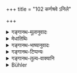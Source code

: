 +++
title = "102 कर्णश्रवे ऽनिले"

+++

<details><summary>गङ्गानथ-मूलानुवादः</summary>

(a) At night, when air is audible by the ear, and (b) in the day when there is dust-whorl,—these two occasions during the rains are declared by those versed in the rules of teaching to be unfit for study.—(102)
</details>

<details><summary>मेधातिथिः</summary>

**अनिलो** वायुः । वेगेन वाति वायौ वाय्वन्तरसंघर्षाद् द्वनिः श्रूयते यत्र स **कर्णश्रवो** वायुः । कर्णाभ्यां श्रूयते यः स **कर्णश्रवः** । साधनंकृतेति समासः । अवस्थाविशेषोपलक्षणार्थं कर्णग्रहणम् । श्रूयते कर्णाभ्याम् एव । तेन यदैवं वायुशब्दः श्रूयते तदा नाध्येतव्यम् । पांसून् समूहति पांसून् समाहरति **पांसुसमूहनः** । पांसुर् धूलिः । उपलक्षणं चैतत्, तथाभूतस्य वायोर् वा । यतस् ततश् च वृष्टे देवे यदि वायुर् ईदृशो वाति तावत्कालो ऽनध्यायः । **अध्यायज्ञा** अध्यापनविधिज्ञाः ॥ ४.१०२ ॥
</details>

<details><summary>गङ्गानथ-भाष्यानुवादः</summary>

When the wind blows with force, a sound is heard, which is produced by the impact of another (contrary) wind; this is what is called the ‘*air audible by the ear*.’ That which is heard by the ears is called ‘*audible by the ear*;’ the compound being between the instrument (ear) and the noun formed by a verbal affix. The term ‘ear’ is added for the purpose of indicating a particular condition, because hearing is always by means of ears. The meaning is that ‘when the sound of wind is heard, study should not be carried on.’

‘*Dust-whorl*’—that which brings together dust; ‘*pāṃsu*’ meaning
*dust*; this is mentioned only as indicative of the wind that produces
it (*i.e*., the dust-storm). The meaning is that ‘after it has rained, whenever such a wind blows, that time shall be regarded as unfit for study.’

‘*Versed in the rules of teaching*,’—who are conversant with the rules regulating the practice of teaching.—(102)
</details>

<details><summary>गङ्गानथ-टिप्पन्यः</summary>

This verse is quoted in *Gadādharapaddhati* (Kāla, p. 194).
</details>

<details><summary>गङ्गानथ-तुल्य-वाक्यानि</summary>

*Gautama* (16.5-6).—‘One shall not study during the day if there is
dust-raising wind;—also during the day if there is audible wind.’

*Āpastamba Dharmasūtra* (1.11.8).—‘When there is noisy wind, or wind
blowing straws on the ground, or when there is rain sufficient to flow along on the ground.’

*Baudhāyana* (1.11, 23).—‘When the wind blows carrying rotting smell, or
when there is fog, or when there are sounds of dancing, singing, weeping, or Sāma-chant,—then during the time that these last (it is unfit for study).’

*Viṣṇu* (30.7).—‘Not when fierce wind is blowing.’

*Yājñavalkya* (l 6.150).—‘When there is dust-storm, when the quarters
are fiery, during the twilights, during fogs, and when there is danger.’
</details>

<details><summary>Bühler</summary>

102	Those who know the (rules of) recitation declare that in the rainy season the Veda-study must be stopped on these two (occasions), when the wind is audible at night, and when it whirls up the dust in the day-time.
</details>
